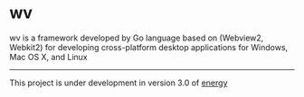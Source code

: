 # wv
wv is a framework developed by Go language based on (Webview2, Webkit2) for developing cross-platform desktop applications for Windows, Mac OS X, and Linux

---

This project is under development in version 3.0 of [energy](https://github.com/energye/energy)
